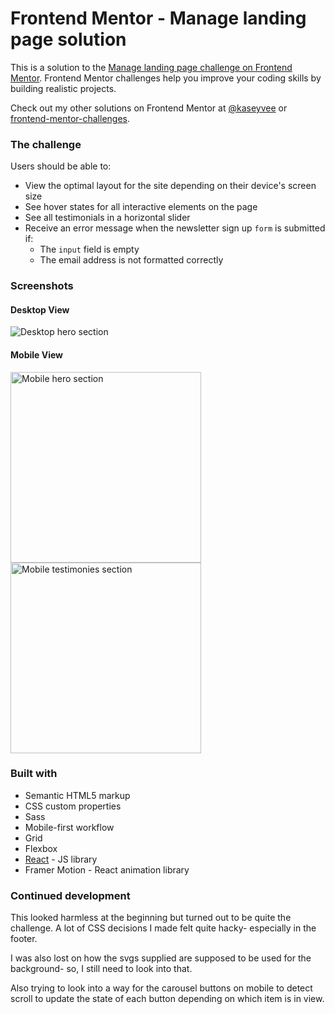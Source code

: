 # Frontend Mentor - Manage landing page solution

This is a solution to the [Manage landing page challenge on Frontend Mentor](https://www.frontendmentor.io/challenges/manage-landing-page-SLXqC6P5). Frontend Mentor challenges help you improve your coding skills by building realistic projects.

Check out my other solutions on Frontend Mentor at [@kaseyvee](https://www.frontendmentor.io/profile/kaseyvee) or [frontend-mentor-challenges](https://github.com/kaseyvee/frontend-mentor-challenges).

### The challenge

Users should be able to:

- View the optimal layout for the site depending on their device's screen size
- See hover states for all interactive elements on the page
- See all testimonials in a horizontal slider
- Receive an error message when the newsletter sign up `form` is submitted if:
  - The `input` field is empty
  - The email address is not formatted correctly

### Screenshots

#### Desktop View
![Desktop hero section](https://i.imgur.com/FOeLQug.png)

#### Mobile View
<p float="left">
  <img src="https://i.imgur.com/gZmbAFE.png" alt="Mobile hero section" width="305">
  <img src="https://i.imgur.com/wLU4Ehs.png" alt="Mobile testimonies section" width="305">
</p>

### Built with

- Semantic HTML5 markup
- CSS custom properties
- Sass
- Mobile-first workflow
- Grid
- Flexbox
- [React](https://reactjs.org/) - JS library
- Framer Motion - React animation library

### Continued development

This looked harmless at the beginning but turned out to be quite the challenge. A lot of CSS decisions I made felt quite hacky- especially in the footer.

I was also lost on how the svgs supplied are supposed to be used for the background- so, I still need to look into that.

Also trying to look into a way for the carousel buttons on mobile to detect scroll to update the state of each button depending on which item is in view.